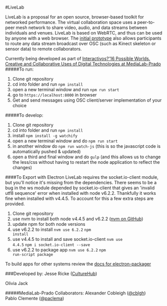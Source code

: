 #LiveLab

LiveLab is a proposal for an open source, browser-based toolkit for networked performance. The virtual collaboration space uses a peer-to-peer mesh network to share video, audio, and data streams between individuals and venues. LiveLab is based on WebRTC, and thus can be used by anyone with a web browser. The [initial prototype](https://ojack.github.io/LiveLab/public/) also allows participants to route any data stream broadcast over OSC (such as Kinect skeleton or sensor data) to remote collaborators.

Currently being developed as part of [Interactivos?'16 Possible Worlds. Creative and Collaborative Uses of Digital Technologies at MediaLab-Prado](http://comunidad.medialab-prado.es/en/groups/livelab)
#####To run:
1. Clone git repository
2. cd into folder and run <code>npm install</code>
3. open a new terminal window and run `npm run start`
4. go to `https://localhost:8000` in browser
5. Get and send messages using OSC client/server implementation of your choice

#####To develop:
1. Clone git repository
2. cd into folder and run <code>npm install</code>
3. install <code>npm install -g watchify</code>
3. open a new terminal window and do `npm run start`
4. in another window do `npm run watch-js` (this is so the javascript code is automatically pushed & updated)
5. open a third and final window and do `gulp` (and this allows us to change the less/css without having to restart the node application to reflect the changes) 

####To Export with Electron
LiveLab requires the socket.io-client module, but you'll notice it's missing from the dependencies. There seems to be a bug in the ws module depended by socket.io-client that gives an 'invalid utf8 sequence' error when installed with node v6.2.2. Thankfully it works fine when installed with v4.4.5. To account for this a few extra steps are provided.

1. Clone git repository
2. use nvm to install both node v4.4.5 and v6.2.2 ([nvm on GitHub](https://github.com/creationix/nvm))
3. update npm for both node versions
4. use v6.2.2 to install <code>nvm use 6.2.2</code> <code>npm install</code>
5. use v4.4.5 to install and save socket.io-client <code>nvm use 4.4.5</code> <code>npm i socket.io-client --save</code>
6. use v6.2.2 to package app <code>nvm use 6.2.2</code> <code>npm run-script package</code>

To build apps for other systems review the [docs for electron-packager](https://www.npmjs.com/package/electron-packager)

###Developed by:
Jesse Ricke ([CultureHub](http://www.culturehub.org/))

Olivia Jack

#####MediaLab-Prado Collaborators:
Alexander Cobleigh ([@cblgh](https://www.twitter.com/cblgh))  
Pablo Clemente ([@paclema](https://www.twitter.com/paclema))
